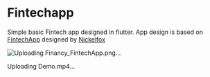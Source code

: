 # Fintechapp

Simple basic Fintech app designed in flutter. App design is based on [FintechApp](https://www.figma.com/community/file/1144207300426743287/financy-fintech-app) designed by [Nickelfox](https://www.nickelfox.com/)


![Uploading Financy_FintechApp.png…]()


Uploading Demo.mp4…

